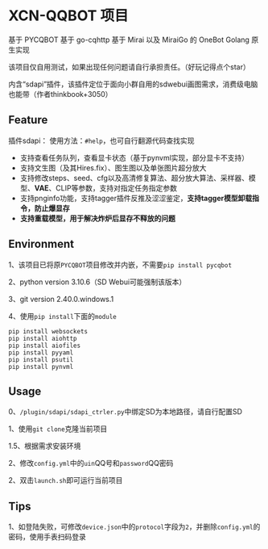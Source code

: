 # XCN-QQBOT 项目

基于 PYCQBOT 基于 go-cqhttp 基于 Mirai 以及 MiraiGo 的 OneBot Golang 原生实现

该项目仅自用测试，如果出现任何问题请自行承担责任。（好玩记得点个star）

内含“sdapi”插件，该插件定位于面向小群自用的sdwebui画图需求，消费级电脑也能带（作者thinkbook+3050）

## Feature

插件sdapi：
使用方法：`#help`，也可自行翻源代码查找实现

- 支持查看任务队列，查看显卡状态（基于pynvml实现，部分显卡不支持）
- 支持文生图（及其Hires.fix）、图生图以及单张图片超分放大
- 支持修改steps、seed、cfg以及高清修复算法、超分放大算法、采样器、模型、**VAE**、CLIP等参数，支持对指定任务指定参数
- 支持pnginfo功能，支持tagger插件反推及涩涩鉴定，**支持tagger模型卸载指令，防止爆显存**
- **支持重载模型，用于解决炸炉后显存不释放的问题**

## Environment

1、该项目已将原`PYCQBOT`项目修改并内嵌，不需要`pip install pycqbot`

2、python version 3.10.6（SD Webui可能强制该版本）

3、git version 2.40.0.windows.1

4、使用`pip install`下面的`module`

```shell
pip install websockets
pip install aiohttp
pip install aiofiles
pip install pyyaml
pip install psutil
pip install pynvml
```

## Usage

0、`/plugin/sdapi/sdapi_ctrler.py`中绑定SD为本地路径，请自行配置SD

1、使用`git clone`克隆当前项目

1.5、根据需求安装环境

2、修改`config.yml`中的`uin`QQ号和`password`QQ密码

2、双击`launch.sh`即可运行当前项目

## Tips

1、如登陆失败，可修改`device.json`中的`protocol`字段为`2`，并删除`config.yml`的密码，使用手表扫码登录